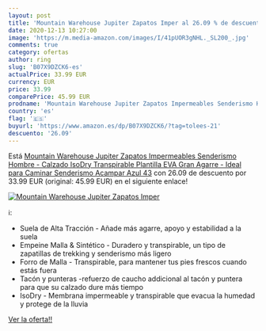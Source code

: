 ```yaml
---
layout: post
title: 'Mountain Warehouse Jupiter Zapatos Imper al 26.09 % de descuento'
date: 2020-12-13 10:27:00
image: 'https://m.media-amazon.com/images/I/41pUOR3gNHL._SL200_.jpg'
comments: true
category: ofertas
author: ring
slug: 'B07X9DZCK6-es'
actualPrice: 33.99 EUR
currency: EUR
price: 33.99
comparePrice: 45.99 EUR
prodname: 'Mountain Warehouse Jupiter Zapatos Impermeables Senderismo Hombre - Calzado IsoDry  Transpirable  Plantilla EVA  Gran Agarre - Ideal para Caminar  Senderismo  Acampar Azul 43'
country: 'es'
flag: '🇪🇸'
buyurl: 'https://www.amazon.es/dp/B07X9DZCK6/?tag=tolees-21'
descuento: '26.09'
---
```


Está [Mountain Warehouse Jupiter Zapatos Impermeables Senderismo Hombre - Calzado IsoDry  Transpirable  Plantilla EVA  Gran Agarre - Ideal para Caminar  Senderismo  Acampar Azul 43](https://www.amazon.es/dp/B07X9DZCK6/?tag=tolees-21) con 26.09 de descuento por 33.99 EUR (original: 45.99 EUR) en el siguiente enlace!

[![Mountain Warehouse Jupiter Zapatos Imper](https://m.media-amazon.com/images/I/41pUOR3gNHL._SL200_.jpg)](https://www.amazon.es/dp/B07X9DZCK6/?tag=tolees-21)

ℹ️:

- Suela de Alta Tracción - Añade más agarre, apoyo y estabilidad a la suela
- Empeine Malla & Sintético - Duradero y transpirable, un tipo de zapatillas de trekking y senderismo más ligero
- Forro de Malla - Transpirable, para mantener tus pies frescos cuando estás fuera
- Tacón y punteras -refuerzo de caucho addicional al tacón y puntera para que su calzado dure más tiempo
- IsoDry - Membrana impermeable y transpirable que evacua la humedad y protege de la lluvia

[Ver la oferta!!](https://www.amazon.es/dp/B07X9DZCK6/?tag=tolees-21)
